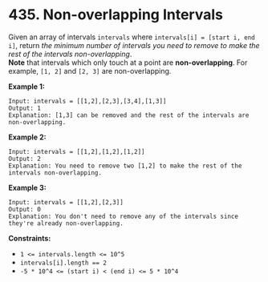 # 435. Non-overlapping Intervals
Given an array of intervals `intervals` where `intervals[i] = [start i, end i]`, return *the minimum number of intervals you need to remove to make the rest of the intervals non-overlapping*.  
**Note** that intervals which only touch at a point are **non-overlapping**. For example, `[1, 2]` and `[2, 3]` are non-overlapping.

**Example 1:**
```
Input: intervals = [[1,2],[2,3],[3,4],[1,3]]
Output: 1
Explanation: [1,3] can be removed and the rest of the intervals are non-overlapping.
```

**Example 2:**
```
Input: intervals = [[1,2],[1,2],[1,2]]
Output: 2
Explanation: You need to remove two [1,2] to make the rest of the intervals non-overlapping.
```

**Example 3:**
```
Input: intervals = [[1,2],[2,3]]
Output: 0
Explanation: You don't need to remove any of the intervals since they're already non-overlapping.
```

**Constraints:**
- `1 <= intervals.length <= 10^5`
- `intervals[i].length == 2`
- `-5 * 10^4 <= (start i) < (end i) <= 5 * 10^4`
